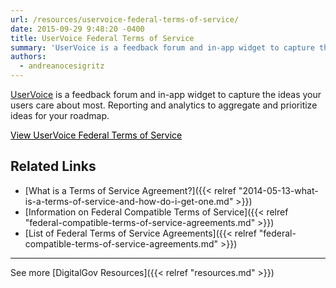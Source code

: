```yaml
---
url: /resources/uservoice-federal-terms-of-service/
date: 2015-09-29 9:48:20 -0400
title: UserVoice Federal Terms of Service
summary: 'UserVoice is a feedback forum and in-app widget to capture the ideas your users care about most. Reporting and analytics to aggregate and prioritize ideas for your roadmap. View UserVoice Federal Terms of Service   Related Links What is a Terms of Service Agreement? Information on Federal Compatible Terms of Service List of Federal Terms of'
authors:
  - andreanocesigritz
---
```


[UserVoice](https://www.uservoice.com/) is a feedback forum and in-app widget to capture the ideas your users care about most. Reporting and analytics to aggregate and prioritize ideas for your roadmap.

<a class="button" style="color: #000000" href="https://www.uservoice.com/tos/federal/6">View UserVoice Federal Terms of Service</a>

 

## Related Links

  * [What is a Terms of Service Agreement?]({{< relref "2014-05-13-what-is-a-terms-of-service-and-how-do-i-get-one.md" >}})
  * [Information on Federal Compatible Terms of Service]({{< relref "federal-compatible-terms-of-service-agreements.md" >}})
  * [List of Federal Terms of Service Agreements]({{< relref "federal-compatible-terms-of-service-agreements.md" >}})

 

* * *

 

See more [DigitalGov Resources]({{< relref "resources.md" >}})